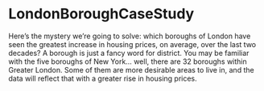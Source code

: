 # LondonBoroughCaseStudy
Here’s the mystery we’re going to solve: which boroughs of London have seen the greatest increase in housing prices, on average, over the last two decades? 
A borough is just a fancy word for district. You may be familiar with the five boroughs of New York… well, there are 32 boroughs within Greater London. 
Some of them are more desirable areas to live in, and the data will reflect that with a greater rise in housing prices.
